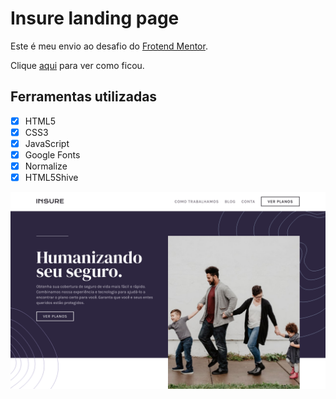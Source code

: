 # Insure landing page

Este é meu envio ao desafio do [Frotend Mentor](https://www.frontendmentor.io/profile/EdivandroLima).

Clique [aqui]() para ver como ficou.

## Ferramentas utilizadas
- [x] HTML5
- [x] CSS3
- [x] JavaScript
- [x] Google Fonts
- [x] Normalize
- [x] HTML5Shive

![Preview](./design/preview-final.png)